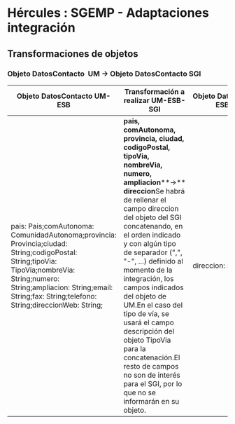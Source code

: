 # Hércules : SGEMP \- Adaptaciones integración



## Transformaciones de objetos

### Objeto DatosContacto  UM → Objeto DatosContacto SGI



| Objeto DatosContacto UM\-ESB | Transformación a realizar UM\-ESB\-SGI | Objeto DatosContacto ESB\-SGI |
| --- | --- | --- |
| pais: Pais;comAutonoma: ComunidadAutonoma;provincia: Provincia;ciudad: String;codigoPostal: String;tipoVia: TipoVia;nombreVia: String;numero: String;ampliacion: String;email: String;fax: String;telefono: String;direccionWeb: String; | **pais, comAutonoma, provincia, ciudad, codigoPostal, tipoVia, nombreVia, numero, ampliacion****→** **direccion**Se habrá de rellenar el campo direccion del objeto del SGI concatenando, en el orden indicado y con algún tipo de separador (",", "\-", ...) definido al momento de la integración, los campos indicados del objeto de UM.En el caso del tipo de vía, se usará el campo descripción del objeto TipoVia para la concatenación.El resto de campos no son de interés para el SGI, por lo que no se informarán en su objeto. | direccion: String; |




